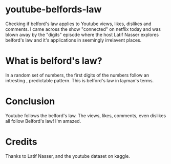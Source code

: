 # youtube-belfords-law
Checking if belford's law applies to Youtube views, likes, dislikes and comments. 
I came across the show "connected" on netflix today and was blown away by the "digits" episode where the host Latif Nasser explores belford's law and it's applications in seemingly irrelavent places. 


# What is belford's law?
In a random set of numbers, the first digits of the numbers follow an intresting , predictable pattern. This is belford's law in layman's terms.


# Conclusion

Youtube follows the belford's law. The views, likes, comments, even dislikes all follow Belford's law! 
I'm amazed.

# Credits
Thanks to Latif Nasser, and the youtube dataset on kaggle. 
